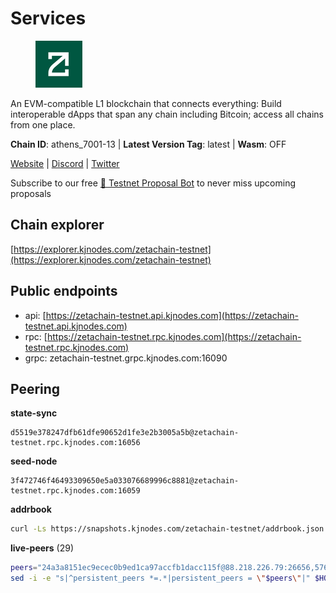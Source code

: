 # Services

<figure><img src="https://raw.githubusercontent.com/kj89/cosmos-images/main/logos/zetachain.png" alt=""><figcaption></figcaption></figure>

An EVM-compatible L1 blockchain that connects everything:  Build interoperable dApps that span any chain including Bitcoin; access all chains from one place.

**Chain ID**: athens_7001-13 | **Latest Version Tag**: latest | **Wasm**: OFF

[Website](https://www.zetachain.com) | [Discord](https://discord.gg/zetachain) | [Twitter](https://twitter.com/zetablockchain)



Subscribe to our free [🤖 Testnet Proposal Bot](https://t.me/kjnodes_testnet_proposal_bot) to never miss upcoming proposals


## Chain explorer
[https://explorer.kjnodes.com/zetachain-testnet](https://explorer.kjnodes.com/zetachain-testnet)

## Public endpoints

* api: [https://zetachain-testnet.api.kjnodes.com](https://zetachain-testnet.api.kjnodes.com)
* rpc: [https://zetachain-testnet.rpc.kjnodes.com](https://zetachain-testnet.rpc.kjnodes.com)
* grpc: zetachain-testnet.grpc.kjnodes.com:16090

## Peering

**state-sync**

```text
d5519e378247dfb61dfe90652d1fe3e2b3005a5b@zetachain-testnet.rpc.kjnodes.com:16056
```

**seed-node**

```text
3f472746f46493309650e5a033076689996c8881@zetachain-testnet.rpc.kjnodes.com:16059
```

**addrbook**
```bash
curl -Ls https://snapshots.kjnodes.com/zetachain-testnet/addrbook.json > $HOME/.zetacored/config/addrbook.json
```

**live-peers** (29)
```bash
peers="24a3a8151ec9ecec0b9ed1ca97accfb1dacc115f@88.218.226.79:26656,57693a9bce3ffb5d6023a161ac9f744ac09a2329@162.19.240.28:26656,809c1bdb33c162fdc380372523ccd58131368380@54.77.180.134:26656,af58c82b5f4d2268e0b8ca9150190e438c07d90d@34.239.99.239:26656,a6090cdf3ff4bdc428ba89c4f622ec1b3490e338@18.143.71.236:26656,59b43cb110b5e1efb4d7ea2e91e27457570622b7@49.12.236.218:36656,eb43c24b45bdc2db8f7dbd574b64b6ef21e65298@78.46.45.174:26656,d5519e378247dfb61dfe90652d1fe3e2b3005a5b@65.109.68.190:16056,a918d08544b5f4e0a9eb20bf91f343eb71b6d5ee@164.90.181.99:26656,af10c27ac4539b6c7f593013267d25797cf68ff2@54.187.106.246:26656,9c26260b0148376d2343c4c8c2e2bd7f3f498cd4@35.162.231.114:26656,66338a18a755a0c780b011f012ff142ebaa8fa56@44.236.174.26:26656,4226fcb3b3809c00bc56283063fc52fa4bfc9a17@18.210.106.52:26656,bc172d609b49146ca63ea47c0f7e1f04fa4a7458@44.226.121.184:26656,d21b103628b0d5d824bbe81b809d8dc457bd2059@65.109.92.79:14656,194a2a59bceb4625565c12a2d841d1c0e82f0ee9@65.109.93.58:31656,32da15cebf6d8f2a5676d14e587592ab37aa271d@54.210.102.215:26656,51405784f4a8376134a68cf350c0213f0830bf51@3.211.83.113:26656,fc5316e6ada821627224a5efa2abb9d9a9c6c8f4@52.49.116.66:26656,55d9651de8e1f15953b9adb5ba4f4816b94fc32d@34.240.40.173:26656,d73641538d631674ab1141ec0326a9d41a4660a6@34.199.35.194:26656,fe8a706ce2538ba81429f89a1bfd28f4e39e9b7d@13.228.103.187:26656,b96c038643c08373535956e3505a5aa955fadb0a@54.254.133.239:26656,853c46d580fe0673aba2b72b4b93b9d156b882fb@52.42.64.63:26656,983972c8d76558b5f0150cd6bffc10ce4f608e4c@65.21.236.163:26656,828a6e980767d83ee0d6eb798f6cadbad6446566@31.132.165.22:26756,038234610497601373b1d27e27251674c6c81df7@3.218.170.198:26656,7581f6a7b3913b900f172633df4e555342b350b1@202.8.10.137:26656,d69a1868b953aceeeaaa2055f0af22c164774500@54.236.217.236:26656"
sed -i -e "s|^persistent_peers *=.*|persistent_peers = \"$peers\"|" $HOME/.zetacored/config/config.toml
```
